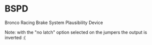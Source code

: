 # BSPD 
Bronco Racing Brake System Plausibility Device

Note: with the "no latch" option selected on the jumpers the output is inverted :(
